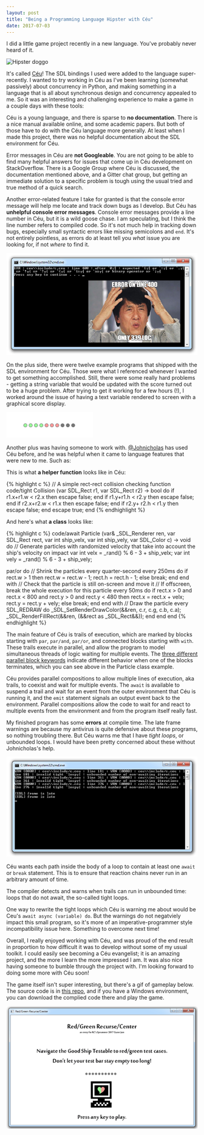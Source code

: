 ```yaml
---
layout: post
title: "Being a Programming Language Hipster with Céu"
date: 2017-07-03
---
```


I did a little game project recently in a new language. You've probably never heard of it.

![Hipster doggo](http://s2.quickmeme.com/img/82/82af2fda9892b0029e8585a058272dc7451e25fedff6425e4da30695a52554de.jpg)

It's called [Céu](http://ceu-lang.org/)! The SDL bindings I used were added to the language super-recently. I wanted to try working in Céu as I've been learning (somewhat passively) about concurrency in Python, and making something in a language that is all about synchronous design and concurrency appealed to me. So it was an interesting and challenging experience to make a game in a couple days with these tools:

Céu is a young language, and there is sparse to **no documentation**. There is a nice manual available online, and some academic papers. But both of those have to do with the Céu language more generally. At least when I made this project, there was no helpful documentation about the SDL environment for Céu.

Error messages in Céu are **not Googleable**. You are not going to be able to find many helpful answers for issues that come up in Céu development on StackOverflow. There is a Google Group where Céu is discussed, the documentation mentioned above, and a Gitter chat group, but getting an immediate solution to a specific problem is tough using the usual tried and true method of a quick search.

Another error-related feature I take for granted is that the console error message will help me locate and track down bugs as I develop. But Céu has **unhelpful console error messages**. Console error messages provide a line number in Céu, but it is a wild goose chase. I am speculating, but I think the line number refers to compiled code. So it's not much help in tracking down bugs, especially small syntactic errors like missing semicolons and ```end```. It's not entirely pointless, as errors do at least tell you *what* issue you are looking for, if not *where* to find it.

![unhelpful error messages](https://raw.githubusercontent.com/katieamazing/katieamazing.github.io/master/img/errormess3.jpg)

On the plus side, there were twelve example programs that shipped with the SDL environment for Céu. Those were what I referenced whenever I wanted to get something accomplished. Still, there were some really hard problems - getting a string variable that would be updated with the score turned out to be a huge problem. After trying to get it working for a few hours (!), I worked around the issue of having a text variable rendered to screen with a graphical score display.

![graphical score display](https://raw.githubusercontent.com/katieamazing/katieamazing.github.io/master/img/score.gif)

Another plus was having someone to work with. [@Johnicholas](https://github.com/johnicholas) has used Céu before, and he was helpful when it came to language features that were new to me. Such as:

This is what **a helper function** looks like in Céu:

{% highlight c %}
// A simple rect-rect collision checking function
code/tight Collision (var SDL_Rect r1, var SDL_Rect r2) -> bool
do
  if r1.x+r1.w < r2.x then
    escape false;
  end
  if r1.y+r1.h < r2.y then
    escape false;
  end
  if r2.x+r2.w < r1.x then
    escape false;
  end
  if r2.y+ r2.h < r1.y then
    escape false;
  end
  escape true;
end
{% endhighlight %}

And here's what **a class** looks like:

{% highlight c %}
code/await Particle (var& _SDL_Renderer ren, var SDL_Rect rect, var int ship_velx, var int ship_vely, var SDL_Color c) -> void do
  // Generate particles with randomized velocity that take into account the ship's velocity on impact
  var int velx = _rand() % 6 - 3 + ship_velx;
  var int vely = _rand() % 6 - 3 + ship_vely;

  par/or do
    // Shrink the particles every quarter-second
    every 250ms do
      if rect.w > 1 then
        rect.w = rect.w - 1;
        rect.h = rect.h - 1;
      else
        break;
      end
    end
  with
    // Check that the particle is still on-screen and move it
    // If offscreen, break the whole execution for this particle
    every 50ms do
      if rect.x > 0 and rect.x < 800 and rect.y > 0 and rect.y < 480 then
        rect.x = rect.x + velx;
        rect.y = rect.y + vely;
      else
        break;
      end
    end
  with
    // Draw the particle
    every SDL_REDRAW do
      _SDL_SetRenderDrawColor(&&ren, c.r, c.g, c.b, c.a);
      _SDL_RenderFillRect(&&ren, (&&rect as _SDL_Rect&&));
    end
  end
end
{% endhighlight %}

The main feature of Céu is trails of execution, which are marked by blocks starting with ```par```, ```par/and```, ```par/or```, and connected blocks starting with ```with```. These trails execute in parallel, and allow the program to model simultaneous threads of logic waiting for multiple events. The [three different parallel block keywords](http://fsantanna.github.io/ceu/out/manual/v0.20/#parallel-compositions-and-abortion) indicate different behavior when one of the blocks terminates, which you can see above in the Particle class example.

Céu provides parallel compositions to allow multiple lines of execution, aka trails, to coexist and wait for multiple events. The ```await``` is available to suspend a trail and wait for an event from the outer environment that Céu is running it, and the ```emit``` statement signals an output event back to the environment. Parallel compositions allow the code to wait for and react to multiple events from the environment and from the program itself really fast.

My finished program has some **errors** at compile time. The late frame warnings are because my antivirus is quite defensive about these programs, so nothing troubling there. But Céu warns me that I have *tight loops*, or unbounded loops. I would have been pretty concerned about these without Johnicholas's help.

![Compile time errors](https://raw.githubusercontent.com/katieamazing/katieamazing.github.io/master/img/errormess2.gif)

Céu wants each path inside the body of a loop to contain at least one ```await``` or ```break``` statement. This is to ensure that reaction chains never run in an arbitrary amount of time.

The compiler detects and warns when trails can run in unbounded time: loops that do not await, the so-called tight loops.

One way to rewrite the tight loops which Céu is warning me about would be Ceu's ```await async (variable) do```. But the warnings do not negatviely impact this small program, so it's more of an imperative-programmer style incompatibility issue here. Something to overcome next time!

Overall, I really enjoyed working with Céu, and was proud of the end result in proportion to how difficult it was to develop without some of my usual toolkit. I could easily see becoming a Céu evangelist; it is an amazing project, and the more I learn the more impressed I am. It was also nice having someone to bumble through the project with. I'm looking forward to doing some more with Céu soon!

The game itself isn't super interesting, but there's a gif of gameplay below. The source code is in [this repo](https://github.com/katieamazing/rc_game_ceu), and if you have a Windows environment, you can download the complied code there and play the game.

![Gameplay gif](https://raw.githubusercontent.com/katieamazing/katieamazing.github.io/master/img/ceu-game.gif)
